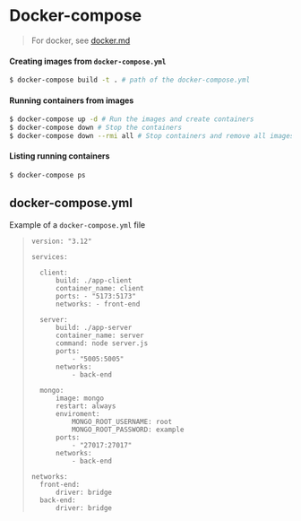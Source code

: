 # Docker-compose

> For docker, see [docker.md](https://github.com/ArianRai/Documentation/blob/main/Docker.md)

#### Creating images from `docker-compose.yml`

```bash
$ docker-compose build -t . # path of the docker-compose.yml
```

#### Running containers from images

```bash
$ docker-compose up -d # Run the images and create containers
$ docker-compose down # Stop the containers
$ docker-compose down --rmi all # Stop containers and remove all images
```

#### Listing running containers

```bash
$ docker-compose ps
```

## docker-compose.yml

Example of a `docker-compose.yml` file

>     version: "3.12"
>
>     services:
>
>     	client:
>     		build: ./app-client
>     		container_name: client
>     		ports: - "5173:5173"
>     		networks: - front-end
>
>     	server:
>     		build: ./app-server
>     		container_name: server
>     		command: node server.js
>     		ports:
>     			- "5005:5005"
>     		networks:
>     			- back-end
>
>     	mongo:
>     		image: mongo
>     		restart: always
>     		enviroment:
>     			MONGO_ROOT_USERNAME: root
>     			MONGO_ROOT_PASSWORD: example
>     		ports:
>     			- "27017:27017"
>     		networks:
>     			- back-end
>
>     networks:
>     	front-end:
>     		driver: bridge
>     	back-end:
>     		driver: bridge
